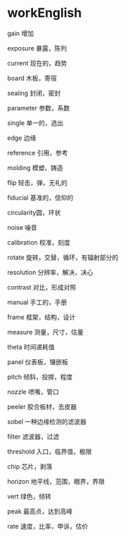 # workEnglish

gain       增加

exposure   暴露，陈列

current    现在的，趋势

board      木板，寄宿

sealing    封闭，密封

parameter  参数，系数

single     单一的，选出

edge       边缘

reference  引用，参考

molding    模塑，铸造

flip       轻击，弹，无礼的

fiducial   基准的，信仰的

circularity圆，环状

noise      噪音

calibration 校准，刻度

rotate     旋转，交替，循环，有辐射部分的  

resolution 分辨率，解决，决心

contrast   对比，形成对照

manual     手工的，手册

frame      框架，结构，设计

measure    测量，尺寸，估量

theta      时间递耗值

panel      仪表板，镶嵌板

pitch      倾斜，投掷，程度

nozzle     喷嘴，管口

peeler     胶合板材，去皮器

sobel      一种边缘检测的滤波器

filter    滤波器，过滤

threshold 入口，临界值，极限

chip      芯片，剥落

horizon   地平线，范围，眼界，界限

vert      绿色，倾转

peak      最高点，达到高峰

rate      速度，比率，申诉，估价   